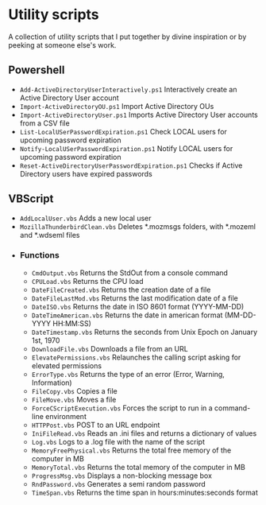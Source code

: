 # Utility scripts

A collection of utility scripts that I put together by divine inspiration or by peeking at someone else's work.

## Powershell
* `Add-ActiveDirectoryUserInteractively.ps1` Interactively create an Active Directory User account
* `Import-ActiveDirectoryOU.ps1` Import Active Directory OUs
* `Import-ActiveDirectoryUser.ps1` Imports Active Directory User accounts from a CSV file
* `List-LocalUSerPasswordExpiration.ps1` Check LOCAL users for upcoming password expiration
* `Notify-LocalUSerPasswordExpiration.ps1` Notify LOCAL users for upcoming password expiration
* `Reset-ActiveDirectoryUserPasswordExpiration.ps1` Checks if Active Directory users have expired passwords

## VBScript
* `AddLocalUser.vbs` Adds a new local user
* `MozillaThunderbirdClean.vbs` Deletes *.mozmsgs folders, with *.mozeml and *.wdseml files
* ### Functions
    * `CmdOutput.vbs` Returns the StdOut from a console command
    * `CPULoad.vbs` Returns the CPU load
    * `DateFileCreated.vbs` Returns the creation date of a file
    * `DateFileLastMod.vbs` Returns the last modification date of a file
    * `DateISO.vbs` Returns the date in ISO 8601 format (YYYY-MM-DD)
    * `DateTimeAmerican.vbs` Returns the date in american format (MM-DD-YYYY HH:MM:SS)
    * `DateTimestamp.vbs` Returns the seconds from Unix Epoch on January 1st, 1970
    * `DownloadFile.vbs` Downloads a file from an URL
    * `ElevatePermissions.vbs` Relaunches the calling script asking for elevated permissions
    * `ErrorType.vbs` Returns the type of an error (Error, Warning, Information)
    * `FileCopy.vbs` Copies a file
    * `FileMove.vbs` Moves a file
    * `ForceCScriptExecution.vbs` Forces the script to run in a command-line environment
    * `HTTPPost.vbs` POST to an URL endpoint
    * `IniFileRead.vbs` Reads an .ini files and returns a dictionary of values
    * `Log.vbs` Logs to a .log file with the name of the script
    * `MemoryFreePhysical.vbs` Returns the total free memory of the computer in MB
    * `MemoryTotal.vbs` Returns the total memory of the computer in MB
    * `ProgressMsg.vbs` Displays a non-blocking message box
    * `RndPassword.vbs` Generates a semi random password
    * `TimeSpan.vbs` Returns the time span in hours:minutes:seconds format




